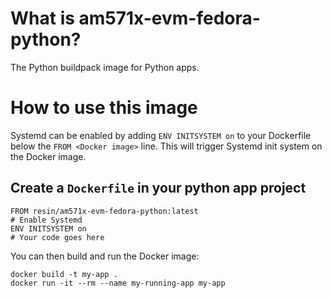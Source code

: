 # What is am571x-evm-fedora-python?

The Python buildpack image for Python apps.

# How to use this image

Systemd can be enabled by adding `ENV INITSYSTEM on` to your Dockerfile below the `FROM <Docker image>` line. This will trigger Systemd init system on the Docker image.

## Create a `Dockerfile` in your python app project

	FROM resin/am571x-evm-fedora-python:latest
	# Enable Systemd
	ENV INITSYSTEM on
	# Your code goes here

You can then build and run the Docker image:

	docker build -t my-app .
	docker run -it --rm --name my-running-app my-app
